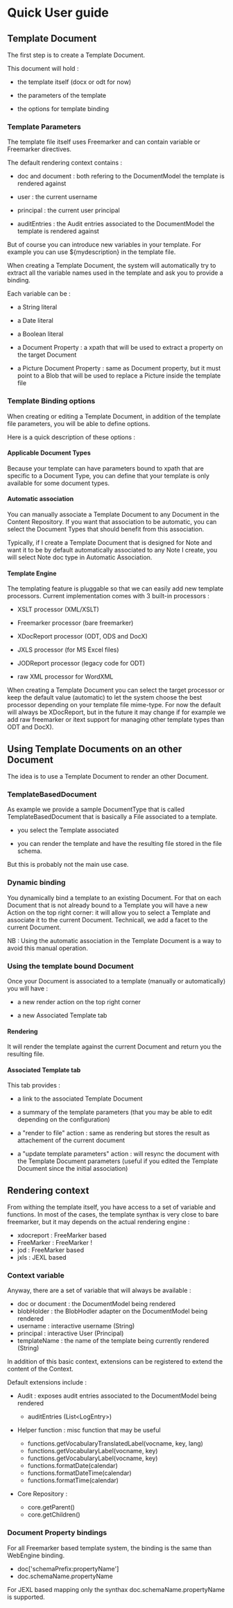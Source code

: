 # Quick User guide

## Template Document

The first step is to create a Template Document.

This document will hold :

 - the template itself (docx or odt for now)

 - the parameters of the template

 - the options for template binding

### Template Parameters

The template file itself uses Freemarker and can contain variable or Freemarker directives.

The default rendering context contains :

 - doc and document : both refering to the DocumentModel the template is rendered against

 - user : the current username

 - principal : the current user principal

 - auditEntries : the Audit entries associated to the DocumentModel the template is rendered against

But of course you can introduce new variables in your template.
For example you can use ${mydescription} in the template file.

When creating a Template Document, the system will automatically try to extract all the variable names used in the template and ask you to provide a binding.

Each variable can be :

 - a String literal

 - a Date literal

 - a Boolean literal

 - a Document Property : a xpath that will be used to extract a property on the target Document

 - a Picture Document Property : same as Document property, but it must point to a Blob that will be used to replace a Picture inside the template file

### Template Binding options

When creating or editing a Template Document, in addition of the template file parameters, you will be able to define options.

Here is a quick description of these options :

#### Applicable Document Types

Because your template can have parameters bound to xpath that are specific to a Document Type, you can define that your template is only available for some document types.

#### Automatic association

You can manually associate a Template Document to any Document in the Content Repository.
If you want that association to be automatic, you can select the Document Types that should benefit from this association.

Typically, if I create a Template Document that is designed for Note and want it to be by default automatically associated to any Note I create, you will select Note doc type in Automatic Association.

#### Template Engine

The templating feature is pluggable so that we can easily add new template processors.
Current implementation comes with 3 built-in processors :

 - XSLT processor (XML/XSLT)

 - Freemarker processor (bare freemarker)

 - XDocReport processor (ODT, ODS and DocX)

 - JXLS processor (for MS Excel files)

 - JODReport processor (legacy code for ODT)

 - raw XML processor for WordXML

When creating a Template Document you can select the target processor or keep the default value (automatic) to let the system choose the best processor depending on your template file mime-type.
For now the default will always be XDocReport, but in the future it may change if for example we add raw freemarker or itext support for managing other template types than ODT and DocX).

## Using Template Documents on an other Document

The idea is to use a Template Document to render an other Document.

### TemplateBasedDocument

As example we provide a sample DocumentType that is called TemplateBasedDocument that is basically a File associated to a template.

 - you select the Template associated

 - you can render the template and have the resulting file stored in the file schema.

But this is probably not the main use case.

### Dynamic binding

You dynamically bind a template to an existing Document.
For that on each Document that is not already bound to a Template you will have a new Action on the top right corner: it will allow you to select a Template and associate it to the current Document.
Technicall, we add a facet to the current Document.

NB : Using the automatic association in the Template Document is a way to avoid this manual operation.

### Using the template bound Document

Once your Document is associated to a template (manually or automatically) you will have :

 - a new render action on the top right corner

 - a new Associated Template tab

#### Rendering

It will render the template against the current Document and return you the resulting file.

#### Associated Template tab

This tab provides :

 - a link to the associated Template Document

 - a summary of the template parameters (that you may be able to edit depending on the configuration)

 - a "render to file" action : same as rendering but stores the result as attachement of the current document

 - a "update template parameters" action : will resync the document with the Template Document parameters (useful if you edited the Template Document since the initial association)

## Rendering context

From withing the template itself, you have access to a set of variable and functions.
In most of the cases, the template synthax is very close to bare freemarker, but it may depends on the actual rendering engine :

 - xdocreport : FreeMarker based
 - FreeMarker : FreeMarker !
 - jod : FreeMarker based
 - jxls : JEXL based

### Context variable

Anyway, there are a set of variable that will always be available :

 - doc or document : the DocumentModel being rendered
 - blobHolder : the BlobHodler adapter on the DocumentModel being rendered
 - username  : interactive username (String)
 - principal : interactive User (Principal)
 - templateName : the name of the template being currently rendered (String)

In addition of this basic context, extensions can be registered to extend the content of the Context.

Default extensions include :

 - Audit : exposes audit entries associated to the DocumentModel being rendered

   - auditEntries (List&lt;LogEntry&gt;)

 - Helper function : misc function that may be useful

   - functions.getVocabularyTranslatedLabel(vocname, key, lang)
   - functions.getVocabularyLabel(vocname, key)
   - functions.getVocabularyLabel(vocname, key)
   - functions.formatDate(calendar)
   - functions.formatDateTime(calendar)
   - functions.formatTime(calendar)

 - Core Repository :

   - core.getParent()
   - core.getChildren()

### Document Property bindings

For all Freemarker based template system, the binding is the same than WebEngine binding.

 - doc['schemaPrefix:propertyName']
 - doc.schemaName.propertyName

For JEXL based mapping only the synthax doc.schemaName.propertyName is supported.
